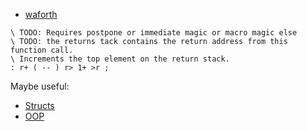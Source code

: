 - [waforth](https://github.com/remko/waforth)


```forth
\ TODO: Requires postpone or immediate magic or macro magic else 
\ TODO: the returns tack contains the return address from this function call.
\ Increments the top element on the return stack.
: r+ ( -- ) r> 1+ >r ;     
```
Maybe useful:
- [Structs](https://www.complang.tuwien.ac.at/forth/gforth/Docs-html/Structures.html#Structures)
- [OOP](https://www.complang.tuwien.ac.at/forth/gforth/Docs-html/Object_002doriented-Forth.html#Object_002doriented-Forth)